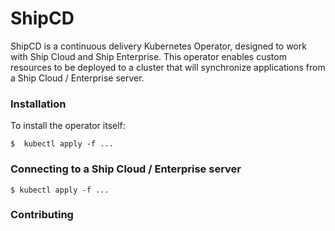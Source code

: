 # ShipCD

ShipCD is a continuous delivery Kubernetes Operator, designed to work with Ship Cloud and Ship Enterprise. This operator enables custom resources to be deployed to a cluster that will synchronize applications from a Ship Cloud / Enterprise server.

### Installation

To install the operator itself:

```
$  kubectl apply -f ...
```

### Connecting to a Ship Cloud / Enterprise server

```
$ kubectl apply -f ...
```

### Contributing
